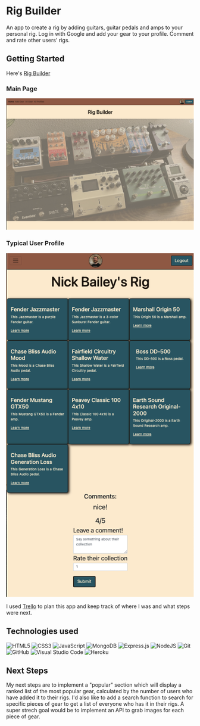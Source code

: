 # Rig Builder

An app to create a rig by adding guitars, guitar pedals and amps to your personal rig. Log in with Google and add your gear to your profile. Comment and rate other users' rigs.

## Getting Started

Here's [Rig Builder](https://nicks-rig-builder.herokuapp.com/) 

### Main Page
![screenshot](public/images/scr1.png)

### Typical User Profile
![screenshot](public/images/scr2.png)

I used [Trello](https://trello.com/b/X2nOStz9/rig-builder) to plan this app and keep track of where I was and what steps were next. 

## Technologies used

![HTML5](https://img.shields.io/badge/html5-%23E34F26.svg?style=for-the-badge&logo=html5&logoColor=white)
![CSS3](https://img.shields.io/badge/css3-%231572B6.svg?style=for-the-badge&logo=css3&logoColor=white)
![JavaScript](https://img.shields.io/badge/javascript-%23323330.svg?style=for-the-badge&logo=javascript&logoColor=%23F7DF1E)
![MongoDB](https://img.shields.io/badge/MongoDB-%234ea94b.svg?style=for-the-badge&logo=mongodb&logoColor=white)
![Express.js](https://img.shields.io/badge/express.js-%23404d59.svg?style=for-the-badge&logo=express&logoColor=%2361DAFB)
![NodeJS](https://img.shields.io/badge/node.js-6DA55F?style=for-the-badge&logo=node.js&logoColor=white)
![Git](https://img.shields.io/badge/git-%23F05033.svg?style=for-the-badge&logo=git&logoColor=white)
![GitHub](https://img.shields.io/badge/github-%23121011.svg?style=for-the-badge&logo=github&logoColor=white)
![Visual Studio Code](https://img.shields.io/badge/Visual%20Studio%20Code-0078d7.svg?style=for-the-badge&logo=visual-studio-code&logoColor=white)
![Heroku](https://img.shields.io/badge/heroku-%23430098.svg?style=for-the-badge&logo=heroku&logoColor=white)

## Next Steps

My next steps are to implement a "popular" section which will display a ranked list of the most popular gear, calculated by the number of users who have added it to their rigs. I'd also like to add a search function to search for specific pieces of gear to get a list of everyone who has it in their rigs. A super strech goal would be to implement an API to grab images for each piece of gear.
